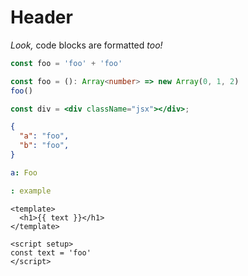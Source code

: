 <!-- do nothing -->

Header
======

_Look,_ code blocks are formatted *too!*

```js
const foo = 'foo' + 'foo'
```

```ts
const foo = (): Array<number> => new Array(0, 1, 2)
foo()
```

```jsx
const div = <div className="jsx"></div>;
```

```json
{
  "a": "foo",
  "b": "foo",
}
```

```yaml
a: Foo

: example
```

```vue
<template>
  <h1>{{ text }}</h1>
</template>

<script setup>
const text = 'foo'
</script>
```
